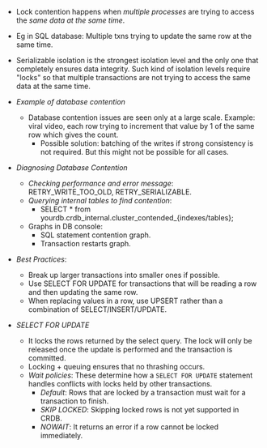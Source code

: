 * Lock contention happens when *multiple processes* are trying to access the *same data at the same time*.
* Eg in SQL database: Multiple txns trying to update the same row at the same time.
* Serializable isolation is the strongest isolation level and the only one that completely ensures data integrity. Such kind of isolation levels require "locks" so that multiple transactions are not trying to access the same data at the same time.

* *Example of database contention*
    * Database contention issues are seen only at a large scale. Example: viral video, each row trying to increment that value by 1 of the same row which gives the count.
        * Possible solution: batching of the writes if strong consistency is not required. But this might not be possible for all cases.

* *Diagnosing Database Contention*
    * *Checking performance and error message*: RETRY_WRITE_TOO_OLD, RETRY_SERIALIZABLE.
    * *Querying internal tables to find contention*:
        * SELECT * from yourdb.crdb_internal.cluster_contended_{indexes/tables}; 
    * Graphs in DB console: 
        * SQL statement contention graph.
        * Transaction restarts graph.

* *Best Practices*:
    * Break up larger transactions into smaller ones if possible.
    * Use SELECT FOR UPDATE for transactions that will be reading a row and then updating the same row.
    * When replacing values in a row, use UPSERT rather than a combination of SELECT/INSERT/UPDATE.

* *SELECT FOR UPDATE*
    * It locks the rows returned by the select query. The lock will only be released once the update is performed and the transaction is committed.
    * Locking + queuing ensures that no thrashing occurs.
    * *Wait policies*: These determine how a `SELECT FOR UPDATE` statement handles conflicts with locks held by other transactions.
        * *Default*: Rows that are locked by a transaction must wait for a transaction to finish.
        * *SKIP LOCKED*: Skipping locked rows is not yet supported in CRDB.
        * *NOWAIT*: It returns an error if a row cannot be locked immediately. 